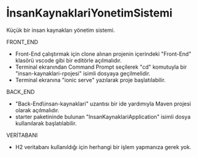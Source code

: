 # İnsanKaynaklariYonetimSistemi
Küçük bir insan kaynakları yönetim sistemi.

FRONT_END
*  Front-End çalıştırmak için clone alınan projenin içerindeki "Front-End" klasörü vscode gibi bir editörle açılmalıdır.
*  Terminal ekranından Command Prompt seçilerek "cd" komutuyla bir "insan-kaynaklari-rpojesi" isimli dosyaya geçilmelidir.
*  Terminal ekranına "ionic serve" yazılarak proje başlatılabilir.

BACK_END
*  "Back-End\insan-kaynaklari" uzantısı bir ide yardımıyla Maven projesi olarak açılmalıdır.
*  starter paketininde bulunan "InsanKaynaklariApplication" isimli dosya kullanılarak başlatılabilir.

VERİTABANI
*  H2 veritabanı kullanıldığı için herhangi bir işlem yapmanıza gerek yok.
